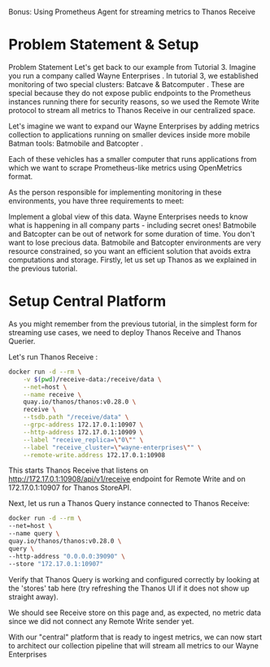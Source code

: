 Bonus: Using Prometheus Agent for streaming metrics to Thanos Receive
# Problem Statement & Setup
Problem Statement
Let's get back to our example from Tutorial 3. Imagine you run a company called Wayne Enterprises . In tutorial 3, we established monitoring of two special clusters: Batcave & Batcomputer . These are special because they do not expose public endpoints to the Prometheus instances running there for security reasons, so we used the Remote Write protocol to stream all metrics to Thanos Receive in our centralized space.

Let's imagine we want to expand our Wayne Enterprises by adding metrics collection to applications running on smaller devices inside more mobile Batman tools: Batmobile and Batcopter .

Each of these vehicles has a smaller computer that runs applications from which we want to scrape Prometheus-like metrics using OpenMetrics format.

As the person responsible for implementing monitoring in these environments, you have three requirements to meet:

Implement a global view of this data. Wayne Enterprises needs to know what is happening in all company parts - including secret ones!
Batmobile and Batcopter can be out of network for some duration of time. You don't want to lose precious data.
Batmobile and Batcopter environments are very resource constrained, so you want an efficient solution that avoids extra computations and storage.
Firstly, let us set up Thanos as we explained in the previous tutorial.

# Setup Central Platform
As you might remember from the previous tutorial, in the simplest form for streaming use cases, we need to deploy Thanos Receive and Thanos Querier.

Let's run Thanos Receive :
```bash
docker run -d --rm \
    -v $(pwd)/receive-data:/receive/data \
    --net=host \
    --name receive \
    quay.io/thanos/thanos:v0.28.0 \
    receive \
    --tsdb.path "/receive/data" \
    --grpc-address 172.17.0.1:10907 \
    --http-address 172.17.0.1:10909 \
    --label "receive_replica=\"0\"" \
    --label "receive_cluster=\"wayne-enterprises\"" \
    --remote-write.address 172.17.0.1:10908
```
This starts Thanos Receive that listens on http://172.17.0.1:10908/api/v1/receive endpoint for Remote Write and on 172.17.0.1:10907 for Thanos StoreAPI.

Next, let us run a Thanos Query instance connected to Thanos Receive:
```bash
docker run -d --rm \
--net=host \
--name query \
quay.io/thanos/thanos:v0.28.0 \
query \
--http-address "0.0.0.0:39090" \
--store "172.17.0.1:10907"
```
Verify that Thanos Query is working and configured correctly by looking at the 'stores' tab here (try refreshing the Thanos UI if it does not show up straight away).

We should see Receive store on this page and, as expected, no metric data since we did not connect any Remote Write sender yet.

With our "central" platform that is ready to ingest metrics, we can now start to architect our collection pipeline that will stream all metrics to our Wayne Enterprises